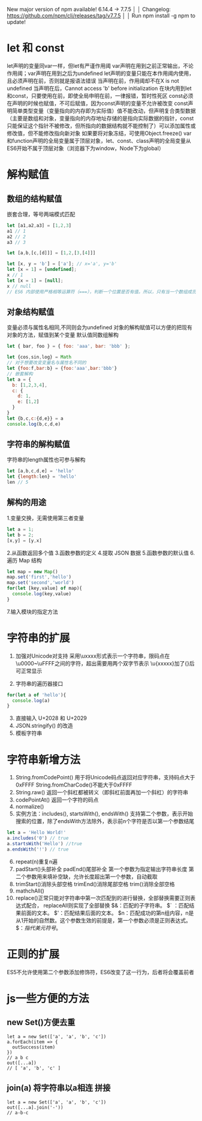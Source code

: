 New major version of npm available! 6.14.4 → 7.7.5       │
   │   Changelog: https://github.com/npm/cli/releases/tag/v7.7.5   │
   │               Run npm install -g npm to update!  
# let 和 const
let声明的变量同var一样，但let有严谨作用阈
var声明在用到之前正常输出，不论作用阈；var声明在用到之后为undefined
let声明的变量只能在本作用阈内使用，且必须声明在前，否则就是报语法错误
当声明在前，作用阈却不在X is not undefined
当声明在后，Cannot access 'b' before initialization
在块内用到let和const，只要使用在前，即使全局申明在前，一律报错，暂时性死区
const必须在声明的时候也赋值，不可后赋值，因为const声明的变量不允许被改变
const声明简单类型变量（变量指向的内存即为实际值）值不能改动，但声明复合类型数据（主要是数组和对象，变量指向的内存地址存储的是指向实际数据的指针，const只能保证这个指针不被修改，但所指向的数据结构就不能控制了）可以添加属性或修改值，但不能修改指向新对象
如果要将对象冻结，可使用Object.freeze()
var和function声明的全局变量属于顶层对象，let、const、class声明的全局变量从ES6开始不属于顶层对象（浏览器下为window，Node下为global）
# 解构赋值
## 数组的结构赋值
嵌套合理，等号两端模式匹配
```js
let [a1,a2,a3] = [1,2,3]
a1 // 1
a2 // 2
a3 // 3

let [a,b,[c,[d]]] = [1,2,[3,[4]]]

let [x, y = 'b'] = ['a']; // x='a', y='b'
let [x = 1] = [undefined];
x // 1
let [x = 1] = [null];
x // null
// ES6 内部使用严格相等运算符（===），判断一个位置是否有值。所以，只有当一个数组成员严格等于undefined，默认值才会生效
```

## 对象结构赋值
变量必须与属性名相同,不同则会为undefined
对象的解构赋值可以方便的把现有对象的方法，赋值到某个变量
默认值同数组解构
```js
let { bar, foo } = { foo: 'aaa', bar: 'bbb' };

let {cos,sin,log} = Math
// 对于想要改变变量名与属性名不同的
let {foo:f,bar:b} = {foo:'aaa',bar:'bbb'}
// 嵌套解构
let a = {
  b: [1,2,3,4],
  c: {
    d: 1,
    e: [1,2]
  }
}
let {b,c,c:{d,e}} = a
console.log(b,c,d,e)
```

## 字符串的解构赋值
字符串的length属性也可参与解构
```js
let [a,b,c,d,e] = 'hello'
let {length:len} = 'hello'
len // 5
```
## 解构的用途
1.变量交换，无需使用第三者变量
```js
let a = 1;
let b = 2;
[x,y] = [y,x]
```
2.从函数返回多个值
3.函数参数的定义
4.提取 JSON 数据
5.函数参数的默认值
6.遍历 Map 结构
```js
let map = new Map()
map.set('first','hello')
map.set('second','world')
for(let [key,value] of map){
  console.log(key,value)
}
```
7.输入模块的指定方法


#  字符串的扩展
1. 加强对Unicode对支持
采用\uxxxx形式表示一个字符串，限码点在\u0000~\uFFFF之间的字符，超出需要用两个双字节表示
\u{xxxxx}加了{}后可正常显示

2. 字符串的遍历器接口
```js
for(let a of 'hello'){
  console.log(a)
}
```

3. 直接输入 U+2028 和 U+2029
4. JSON.stringify() 的改造
5. 模板字符串

# 字符串新增方法
1. String.fromCodePoint()
用于将Unicode码点返回对应字符串，支持码点大于0xFFFF
String.fromCharCode()不能大于0xFFFF
2. String.raw()
返回一个斜杠都被转义（即斜杠前面再加一个斜杠）的字符串
3. codePointAt()
返回一个字符的码点
4. normalize()
5. 实例方法：includes(), startsWith(), endsWith()
支持第二个参数，表示开始搜索的位置，除了endsWith方法除外，表示前n个字符是否以第一个参数结尾
```js
let a = 'Hello World!'
a.includes('0') // true
a.startsWith('Hello') //true
a.endsWith('!') // true 
```
6. repeat(n)重复n遍
7. padStart()头部补全  padEnd()尾部补全
第一个参数为指定输出字符串长度
第二个参数用来填补空缺，允许长度超出第一个参数，自动截取
8. trimStart()消除头部空格 trimEnd()消除尾部空格 trim()消除全部空格
9. mathchAll()
10. replace()正常只能对字符串中第一次匹配到的进行替换，全部替换需要正则表达式配合，
replaceAll则实现了全部替换
$&：匹配的子字符串。
$` ：匹配结果前面的文本。
$'：匹配结果后面的文本。
$n：匹配成功的第n组内容，n是从1开始的自然数。这个参数生效的前提是，第一个参数必须是正则表达式。
$$：指代美元符号$。

# 正则的扩展
ES5不允许使用第二个参数添加修饰符，ES6改变了这一行为，后者将会覆盖前者

# js一些方便的方法
## new Set()方便去重
```
let a = new Set(['a', 'a', 'b', 'c'])
a.forEach(item => {
  outSuccess(item)
})
// a b c
out([...a])
// [ 'a', 'b', 'c' ]
```
## join(a) 将字符串以a相连 拼接
```
let a = new Set(['a', 'a', 'b', 'c'])
out([...a].join('-'))
// a-b-c
```
